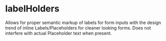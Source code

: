 # labelHolders
Allows for proper semantic markup of labels for form inputs with the design trend of inline Labels/Placeholders for cleaner looking forms.
Does not interfere with actual Placeholder text when present.
